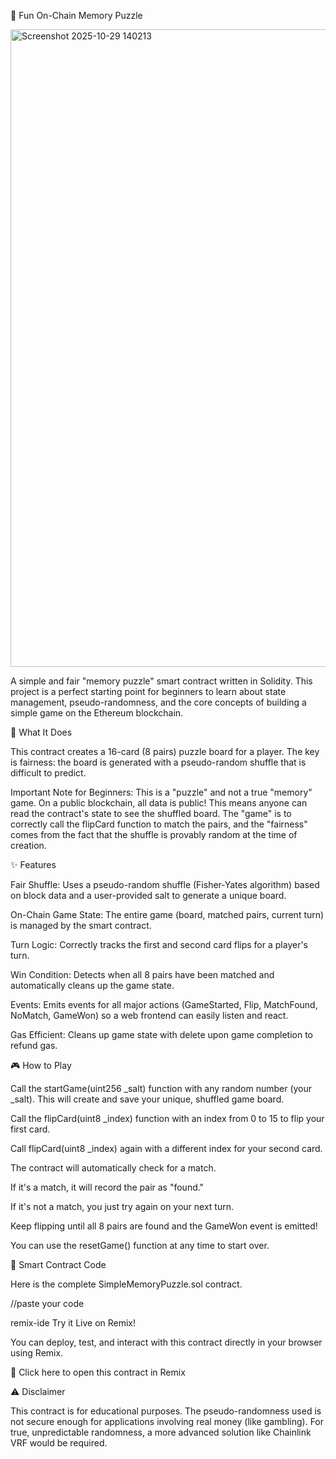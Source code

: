 🧩 Fun On-Chain Memory Puzzle

<img width="1920" height="1020" alt="Screenshot 2025-10-29 140213" src="https://github.com/user-attachments/assets/85de27cf-e168-45b3-9888-f552512a4c79" />

A simple and fair "memory puzzle" smart contract written in Solidity. This project is a perfect starting point for beginners to learn about state management, pseudo-randomness, and the core concepts of building a simple game on the Ethereum blockchain.

🚀 What It Does

This contract creates a 16-card (8 pairs) puzzle board for a player. The key is fairness: the board is generated with a pseudo-random shuffle that is difficult to predict.

Important Note for Beginners: This is a "puzzle" and not a true "memory" game. On a public blockchain, all data is public! This means anyone can read the contract's state to see the shuffled board. The "game" is to correctly call the flipCard function to match the pairs, and the "fairness" comes from the fact that the shuffle is provably random at the time of creation.

✨ Features

Fair Shuffle: Uses a pseudo-random shuffle (Fisher-Yates algorithm) based on block data and a user-provided salt to generate a unique board.

On-Chain Game State: The entire game (board, matched pairs, current turn) is managed by the smart contract.

Turn Logic: Correctly tracks the first and second card flips for a player's turn.

Win Condition: Detects when all 8 pairs have been matched and automatically cleans up the game state.

Events: Emits events for all major actions (GameStarted, Flip, MatchFound, NoMatch, GameWon) so a web frontend can easily listen and react.

Gas Efficient: Cleans up game state with delete upon game completion to refund gas.

🎮 How to Play

Call the startGame(uint256 _salt) function with any random number (your _salt). This will create and save your unique, shuffled game board.

Call the flipCard(uint8 _index) function with an index from 0 to 15 to flip your first card.

Call flipCard(uint8 _index) again with a different index for your second card.

The contract will automatically check for a match.

If it's a match, it will record the pair as "found."

If it's not a match, you just try again on your next turn.

Keep flipping until all 8 pairs are found and the GameWon event is emitted!

You can use the resetGame() function at any time to start over.

📄 Smart Contract Code

Here is the complete SimpleMemoryPuzzle.sol contract.

//paste your code


remix-ide Try it Live on Remix!

You can deploy, test, and interact with this contract directly in your browser using Remix.

🔗 Click here to open this contract in Remix

⚠️ Disclaimer

This contract is for educational purposes. The pseudo-randomness used is not secure enough for applications involving real money (like gambling). For true, unpredictable randomness, a more advanced solution like Chainlink VRF would be required.
